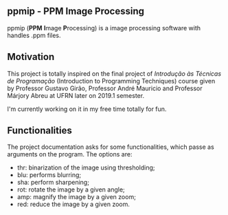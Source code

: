 ## ppmip - PPM Image Processing
ppmip (**PPM** **I**mage **P**rocessing) is a image processing software with handles .ppm files.

## Motivation
This project is totally inspired on the final project of *Introdução às Técnicas de Programação* (Introduction to Programming Techniques) course given by Professor Gustavo Girão, Professor André Mauricio and Professor Márjory Abreu at UFRN later on 2019.1 semester.

I'm currently working on it in my free time totally for fun.

## Functionalities
The project documentation asks for some functionalities, which passe as arguments on the program. The options are:
- thr: binarization of the image using thresholding;
- blu: performs blurring;
- sha: perform sharpening;
- rot: rotate the image by a given angle;
- amp: magnify the image by a given zoom;
- red: reduce the image by a given zoom.
